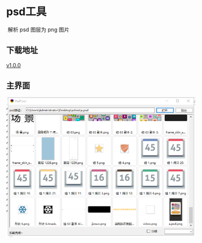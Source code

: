 # psd工具

​	解析 psd 图层为 png 图片 

## 下载地址

[v1.0.0](http://gui.vigame.cn/psdTool/v1.0.0/psdTool_1.0.0.zip)



## 主界面

![main](../.gitbook/assets/psdTool.png)



